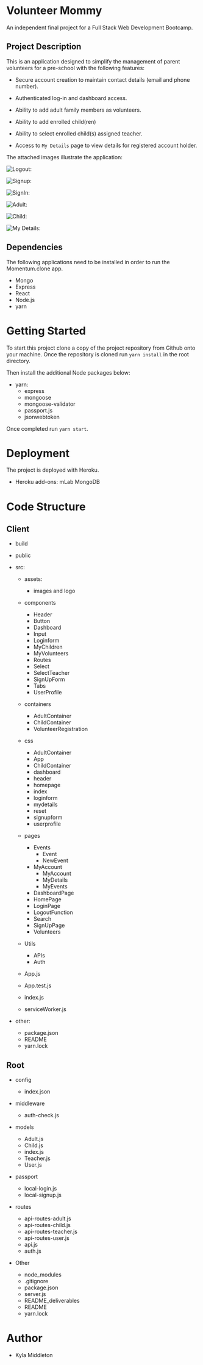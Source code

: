 # Volunteer Mommy

An independent final project for a Full Stack Web Development Bootcamp.

## Project Description

This is an application designed to simplify the management of parent volunteers for a pre-school with the following features:

- Secure account creation to maintain contact details (email and phone number).

- Authenticated log-in and dashboard access.

- Ability to add adult family members as volunteers.

- Ability to add enrolled child(ren)

- Ability to select enrolled child(s) assigned teacher.

- Access to  `My Details` page to view details for registered account holder. 

The attached images illustrate the application:

![Logout:](client/src/assets/VM-Logout.jpeg)

![Signup:](client/src/assets/VM-Signup.jpeg)

![SignIn:](client/src/assets/VM-Login.jpeg)

![Adult:](client/src/assets/VM-Adult.jpeg)

![Child:](client/src/assets/VM-Child.jpeg)

![My Details:](client/src/assets/VM-MyDetails.jpeg)


## Dependencies 

The following applications need to be installed in order to run the Momentum.clone app.

- Mongo
- Express
- React
- Node.js
- yarn

# Getting Started
To start this project clone a copy of the project repository from Github onto your machine.  Once the repository is cloned run `yarn install` in the root directory.  

Then install the additional Node packages below: 

- yarn:
    * express
    * mongoose
    * mongoose-validator
    * passport.js
    * jsonwebtoken

Once completed run `yarn start`.

# Deployment
The project is deployed with Heroku.
- Heroku add-ons:  mLab MongoDB

# Code Structure

## Client
- build
- public

- src:
    * assets: 
        - images and logo

    * components
        - Header
        - Button
        - Dashboard
        - Input
        - Loginform
        - MyChildren
        - MyVolunteers
        - Routes
        - Select
        - SelectTeacher
        - SignUpForm
        - Tabs
        - UserProfile

    * containers
        - AdultContainer
        - ChildContainer
        - VolunteerRegistration

    * css
        - AdultContainer
        - App
        - ChildContainer
        - dashboard
        - header
        - homepage
        - index
        - loginform
        - mydetails
        - reset
        - signupform
        - userprofile

    * pages
        - Events
            * Event
            * NewEvent
        - MyAccount
            * MyAccount
            * MyDetails
            * MyEvents
        - DashboardPage
        - HomePage
        - LoginPage
        - LogoutFunction
        - Search
        - SignUpPage
        - Volunteers

    * Utils
        - APIs
        - Auth
    
    * App.js
    * App.test.js
    * index.js
    * serviceWorker.js

- other:
    * package.json
    * README
    * yarn.lock

## Root

- config
    * index.json

- middleware
    * auth-check.js

- models
    * Adult.js
    * Child.js
    * index.js
    * Teacher.js
    * User.js

- passport
    * local-login.js
    * local-signup.js

- routes
    * api-routes-adult.js
    * api-routes-child.js
    * api-routes-teacher.js
    * api-routes-user.js
    * api.js
    * auth.js

- Other
    * node_modules
    * .gitignore
    * package.json
    * server.js
    * README_deliverables
    * README
    * yarn.lock

# Author
- Kyla Middleton
